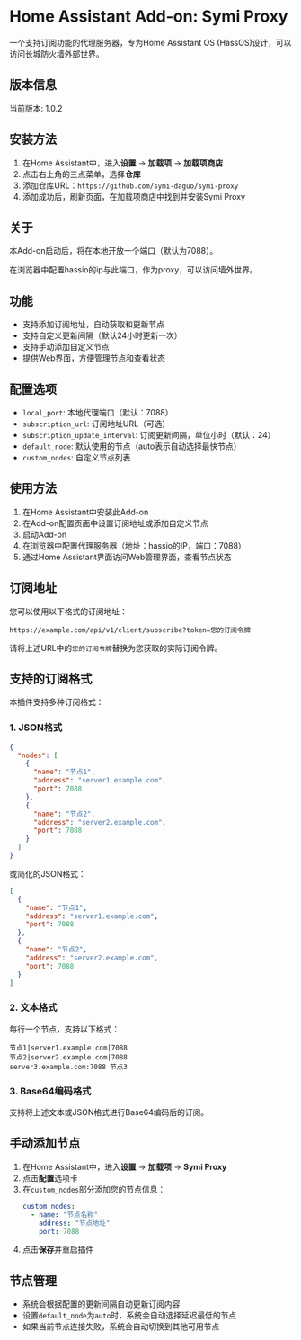 # Home Assistant Add-on: Symi Proxy

一个支持订阅功能的代理服务器，专为Home Assistant OS (HassOS)设计，可以访问长城防火墙外部世界。

## 版本信息
当前版本: 1.0.2

## 安装方法

1. 在Home Assistant中，进入**设置** -> **加载项** -> **加载项商店**
2. 点击右上角的三点菜单，选择**仓库**
3. 添加仓库URL：`https://github.com/symi-daguo/symi-proxy`
4. 添加成功后，刷新页面，在加载项商店中找到并安装Symi Proxy

## 关于

本Add-on启动后，将在本地开放一个端口（默认为7088）。

在浏览器中配置hassio的ip与此端口，作为proxy，可以访问墙外世界。

## 功能

- 支持添加订阅地址，自动获取和更新节点
- 支持自定义更新间隔（默认24小时更新一次）
- 支持手动添加自定义节点
- 提供Web界面，方便管理节点和查看状态

## 配置选项

- `local_port`: 本地代理端口（默认：7088）
- `subscription_url`: 订阅地址URL（可选）
- `subscription_update_interval`: 订阅更新间隔，单位小时（默认：24）
- `default_node`: 默认使用的节点（auto表示自动选择最快节点）
- `custom_nodes`: 自定义节点列表

## 使用方法

1. 在Home Assistant中安装此Add-on
2. 在Add-on配置页面中设置订阅地址或添加自定义节点
3. 启动Add-on
4. 在浏览器中配置代理服务器（地址：hassio的IP，端口：7088）
5. 通过Home Assistant界面访问Web管理界面，查看节点状态

## 订阅地址

您可以使用以下格式的订阅地址：

```
https://example.com/api/v1/client/subscribe?token=您的订阅令牌
```

请将上述URL中的`您的订阅令牌`替换为您获取的实际订阅令牌。

## 支持的订阅格式

本插件支持多种订阅格式：

### 1. JSON格式

```json
{
  "nodes": [
    {
      "name": "节点1",
      "address": "server1.example.com",
      "port": 7088
    },
    {
      "name": "节点2",
      "address": "server2.example.com",
      "port": 7088
    }
  ]
}
```

或简化的JSON格式：

```json
[
  {
    "name": "节点1",
    "address": "server1.example.com",
    "port": 7088
  },
  {
    "name": "节点2",
    "address": "server2.example.com",
    "port": 7088
  }
]
```

### 2. 文本格式

每行一个节点，支持以下格式：
```
节点1|server1.example.com|7088
节点2|server2.example.com|7088
server3.example.com:7088 节点3
```

### 3. Base64编码格式

支持将上述文本或JSON格式进行Base64编码后的订阅。

## 手动添加节点

1. 在Home Assistant中，进入**设置** -> **加载项** -> **Symi Proxy**
2. 点击**配置**选项卡
3. 在`custom_nodes`部分添加您的节点信息：
   ```yaml
   custom_nodes:
     - name: "节点名称"
       address: "节点地址"
       port: 7088
   ```
4. 点击**保存**并重启插件

## 节点管理

- 系统会根据配置的更新间隔自动更新订阅内容
- 设置`default_node`为`auto`时，系统会自动选择延迟最低的节点
- 如果当前节点连接失败，系统会自动切换到其他可用节点
